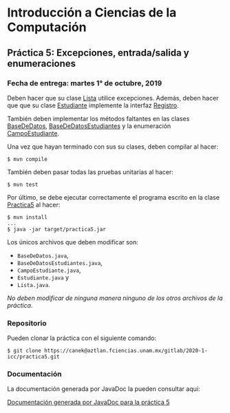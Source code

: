 Introducción a Ciencias de la Computación
=========================================

Práctica 5: Excepciones, entrada/salida y enumeraciones
-------------------------------------------------------

### Fecha de entrega: martes 1° de octubre, 2019

Deben hacer que su clase
[Lista](https://aztlan.fciencias.unam.mx/gitlab/2020-1-icc/practica5/blob/master/src/main/java/mx/unam/ciencias/icc/Lista.java)
utilice excepciones. Además, deben hacer que que su clase
[Estudiante](https://aztlan.fciencias.unam.mx/gitlab/2020-1-icc/practica5/blob/master/src/main/java/mx/unam/ciencias/icc/Estudiante.java)
implemente la interfaz
[Registro](https://aztlan.fciencias.unam.mx/gitlab/2020-1-icc/practica5/blob/master/src/main/java/mx/unam/ciencias/icc/Registro.java).

También deben implementar los métodos faltantes en las clases
[BaseDeDatos](https://aztlan.fciencias.unam.mx/gitlab/2020-1-icc/practica5/blob/master/src/main/java/mx/unam/ciencias/icc/BaseDeDatos.java),
[BaseDeDatosEstudiantes](https://aztlan.fciencias.unam.mx/gitlab/2020-1-icc/practica5/blob/master/src/main/java/mx/unam/ciencias/icc/BaseDeDatosEstudiantes.java) y la enumeración
[CampoEstudiante](https://aztlan.fciencias.unam.mx/gitlab/2020-1-icc/practica5/blob/master/src/main/java/mx/unam/ciencias/icc/CampoEstudiante.java).

Una vez que hayan terminado con sus su clases, deben compilar al hacer:

```
$ mvn compile
```

También deben pasar todas las pruebas unitarias al hacer:

```
$ mvn test
```

Por último, se debe ejecutar correctamente el programa escrito en la clase
[Practica5](https://aztlan.fciencias.unam.mx/gitlab/2020-1-icc/practica5/blob/master/src/main/java/mx/unam/ciencias/icc/Practica5.java)
al hacer:

```
$ mvn install
...
$ java -jar target/practica5.jar
```

Los únicos archivos que deben modificar son:

* `BaseDeDatos.java`,
* `BaseDeDatosEstudiantes.java`,
* `CampoEstudiante.java`,
* `Estudiante.java` y
* `Lista.java`.

*No deben modificar de ninguna manera ninguno de los otros archivos de la
práctica*.

### Repositorio

Pueden clonar la práctica con el siguiente comando:

```
$ git clone https://canek@aztlan.fciencias.unam.mx/gitlab/2020-1-icc/practica5.git
```

### Documentación

La documentación generada por JavaDoc la pueden consultar aquí:

[Documentación generada por JavaDoc para la práctica
5](https://aztlan.fciencias.unam.mx/~canek/2020-1-icc/practica5/apidocs/index.html)
